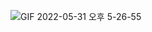 ![GIF 2022-05-31 오후 5-26-55](https://user-images.githubusercontent.com/67371249/171128384-d7473ef9-6680-4078-b89e-fb066b8fede2.gif)
